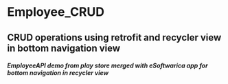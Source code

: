 # Employee_CRUD
## CRUD operations using retrofit and recycler view in bottom navigation view

##### EmployeeAPI demo from play store merged with *eSoftwarica* app for bottom navigation in *recycler view* 

